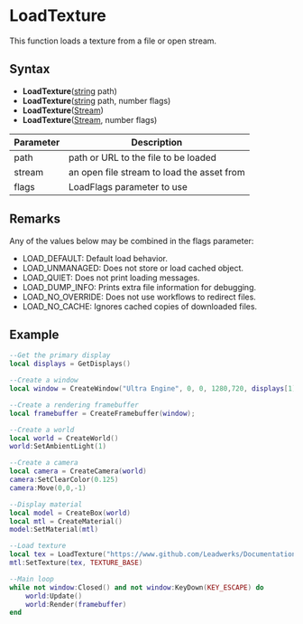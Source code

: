 # LoadTexture

This function loads a texture from a file or open stream.

## Syntax

- **LoadTexture**([string](https://www.lua.org/manual/5.4/manual.html#6.4) path)
- **LoadTexture**([string](https://www.lua.org/manual/5.4/manual.html#6.4) path, number flags)
- **LoadTexture**([Stream](Stream.md))
- **LoadTexture**([Stream](Stream.md), number flags)

| Parameter | Description |
| ------ | ------ |
| path | path or URL to the file to be loaded |
| stream | an open file stream to load the asset from |
| flags | LoadFlags parameter to use |

## Remarks

Any of the values below may be combined in the flags parameter:
- LOAD_DEFAULT: Default load behavior.
- LOAD_UNMANAGED: Does not store or load cached object.
- LOAD_QUIET: Does not print loading messages.
- LOAD_DUMP_INFO: Prints extra file information for debugging.
- LOAD_NO_OVERRIDE: Does not use workflows to redirect files.
- LOAD_NO_CACHE: Ignores cached copies of downloaded files.
 
## Example

```lua
--Get the primary display
local displays = GetDisplays()

--Create a window
local window = CreateWindow("Ultra Engine", 0, 0, 1280,720, displays[1], WINDOW_TITLEBAR | WINDOW_CENTER)

--Create a rendering framebuffer
local framebuffer = CreateFramebuffer(window);

--Create a world
local world = CreateWorld()
world:SetAmbientLight(1)

--Create a camera
local camera = CreateCamera(world)
camera:SetClearColor(0.125)
camera:Move(0,0,-1)

--Display material
local model = CreateBox(world)
local mtl = CreateMaterial()
model:SetMaterial(mtl)

--Load texture
local tex = LoadTexture("https://www.github.com/Leadwerks/Documentation/raw/master/Assets/brickwall01.dds")
mtl:SetTexture(tex, TEXTURE_BASE)

--Main loop
while not window:Closed() and not window:KeyDown(KEY_ESCAPE) do
	world:Update()
	world:Render(framebuffer)
end
```
